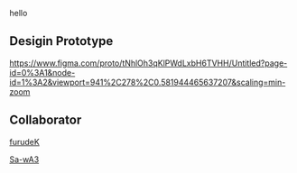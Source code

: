 hello

## Desigin Prototype
https://www.figma.com/proto/tNhlOh3qKlPWdLxbH6TVHH/Untitled?page-id=0%3A1&node-id=1%3A2&viewport=941%2C278%2C0.581944465637207&scaling=min-zoom

## Collaborator
[furudeK](https://github.com/furudeK)

[Sa-wA3](https://github.com/Sa-wA3)
